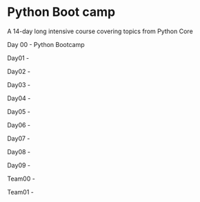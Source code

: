 # Python Boot camp
A 14-day long intensive course covering topics from Python Core


Day 00 - Python Bootcamp

Day01 -

Day02 -

Day03 -

Day04 -

Day05 -

Day06 -

Day07 -

Day08 -

Day09 -

Team00 -

Team01 -
